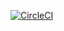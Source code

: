 [![CircleCI](https://dl.circleci.com/status-badge/img/circleci/3637wErpBFy1QmE18UaLT7/DxNSxsZgyuRZscp5Frg1UY/tree/main.svg?style=svg)](https://dl.circleci.com/status-badge/redirect/circleci/3637wErpBFy1QmE18UaLT7/DxNSxsZgyuRZscp5Frg1UY/tree/main)

